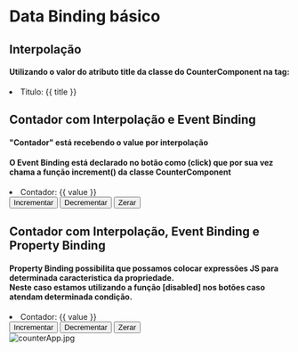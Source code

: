 <h1>Data Binding básico</h1>

<h2>Interpolação</h2>
<h4>
  Utilizando o <span>valor</span> do atributo <span>title</span> da classe do
  <span>CounterComponent</span> na tag:
</h4>
<li>Titulo: {{ title }}</li>

<h2>Contador com Interpolação e Event Binding</h2>
<h4>"Contador" está recebendo o <span>value</span> por interpolação</h4>
<h4>
  O <span>Event Binding</span> está declarado no botão como
  <span>(click)</span> que por sua vez chama a função
  <span>increment()</span> da classe
  <span>CounterComponent</span>
</h4>
<li>Contador: {{ value }}</li>
<div class="buttons">
  <button (click)="increment()">Incrementar</button>
  <button (click)="decrement()">Decrementar</button>
  <button (click)="zero()">Zerar</button>
</div>

<h2>Contador com Interpolação, Event Binding e Property Binding</h2>
<h4>
  <span>Property Binding</span> possibilita que possamos colocar expressões JS
  para determinada caracteristica da propriedade. <br />
  Neste caso estamos utilizando a função [disabled] nos botões caso atendam
  determinada condição.
</h4>
<li>Contador: {{ value }}</li>

<div class="buttons">
  <button [disabled]="value >= 10" (click)="increment()">Incrementar</button>
  <button [disabled]="value <= 0" (click)="decrement()">Decrementar</button>
  <button [disabled]="value == 0" (click)="zero()">Zerar</button>
</div>

<img src="https://www.imagemhost.com.br/images/2020/10/08/counterApp.jpg" alt="counterApp.jpg" border="0" />
